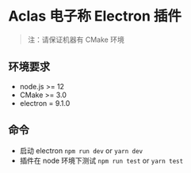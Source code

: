 # Aclas 电子称 Electron 插件

> 注：请保证机器有 CMake 环境

## 环境要求
- node.js >= 12
- CMake >= 3.0
- electron = 9.1.0

## 命令
- 启动 electron `npm run dev` or `yarn dev`
- 插件在 node 环境下测试 `npm run test` or `yarn test`
